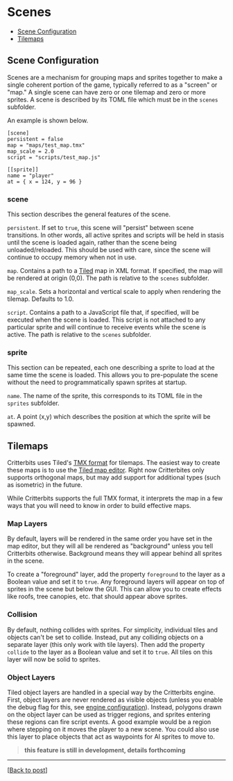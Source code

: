 # Scenes

* [Scene Configuration](#Scene-Configuration)
* [Tilemaps](#Tilemaps)

## Scene Configuration

Scenes are a mechanism for grouping maps and sprites together to make a single coherent portion of the game, typically referred to as a "screen" or "map." A single scene can have zero or one tilemap and zero or more sprites. A scene is described by its TOML file which must be in the `scenes` subfolder.

An example is shown below.

```
[scene]
persistent = false
map = "maps/test_map.tmx"
map_scale = 2.0
script = "scripts/test_map.js"

[[sprite]]
name = "player"
at = { x = 124, y = 96 }
```
### scene

This section describes the general features of the scene.

`persistent`. If set to `true`, this scene will "persist" between scene transitions. In other words, all active sprites and scripts will be held in stasis until the scene is loaded again, rather than the scene being unloaded/reloaded. This should be used with care, since the scene will continue to occupy memory when not in use.

`map`. Contains a path to a [Tiled](http://www.mapeditor.org/) map in XML format. If specified, the map will be rendered at origin (0,0). The path is relative to the `scenes` subfolder.

`map_scale`. Sets a horizontal and vertical scale to apply when rendering the tilemap. Defaults to 1.0.

`script`. Contains a path to a JavaScript file that, if specified, will be executed when the scene is loaded. This script is not attached to any particular sprite and will continue to receive events while the scene is active. The path is relative to the `scenes` subfolder.

### sprite

This section can be repeated, each one describing a sprite to load at the same time the scene is loaded. This allows you to pre-populate the scene without the need to programmatically spawn sprites at startup.

`name`. The name of the sprite, this corresponds to its TOML file in the `sprites` subfolder.

`at`. A point (x,y) which describes the position at which the sprite will be spawned.

## Tilemaps

Critterbits uses Tiled's [TMX format](http://doc.mapeditor.org/reference/tmx-map-format/) for tilemaps. The easiest way to create these maps is to use the [Tiled map editor](http://www.mapeditor.org/). Right now Critterbites only supports orthogonal maps, but may add support for additional types (such as isometric) in the future.

While Critterbits supports the full TMX format, it interprets the map in a few ways that you will need to know in order to build effective maps.

### Map Layers

By default, layers will be rendered in the same order you have set in the map editor, but they will all be rendered as "background" unless you tell Critterbits otherwise. Background means they will appear behind all sprites in the scene.

To create a "foreground" layer, add the property `foreground` to the layer as a Boolean value and set it to `true`. Any foreground layers will appear on top of sprites in the scene but below the GUI. This can allow you to create effects like roofs, tree canopies, etc. that should appear above sprites.

### Collision

By default, nothing collides with sprites. For simplicity, individual tiles and objects can't be set to collide. Instead, put any colliding objects on a separate layer (this only work with tile layers). Then add the property `collide` to the layer as a Boolean value and set it to `true`. All tiles on this layer will now be solid to sprites.

### Object Layers

Tiled object layers are handled in a special way by the Critterbits engine. First, object layers are never rendered as visible objects (unless you enable the debug flag for this, see [engine configuration](config.html#Engine-Configuration)). Instead, polygons drawn on the object layer can be used as trigger regions, and sprites entering these regions can fire script events. A good example would be a region where stepping on it moves the player to a new scene. You could also use this layer to place objects that act as waypoints for AI sprites to move to.

> **this feature is still in development, details forthcoming**

***
[[Back to post](/2016/10/16/documentation-is-important/)]
